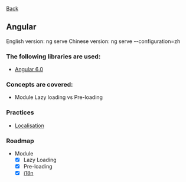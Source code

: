 [Back](../README.md)

##  Angular 

English version: ng serve
Chinese version: ng serve --configuration=zh
        
### The following libraries are used:
* [Angular 6.0](https://angular.io)

### Concepts are covered:
* Module Lazy loading vs Pre-loading

### Practices
* [Localisation](https://angular.io/guide/i18n)

### Roadmap  
* Module
  * [x] Lazy Loading 
  * [x] Pre-loading
  * [x] [i18n](./docs/angular/i18n.md)